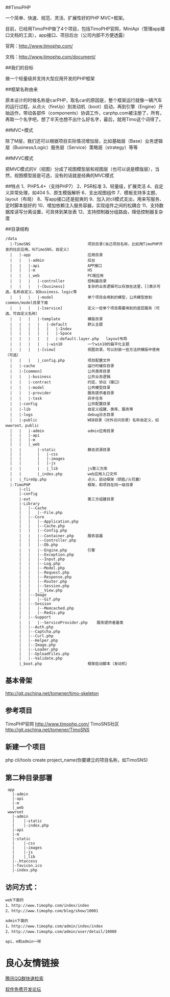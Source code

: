 ##TimoPHP

一个简单、快速、规范、灵活、扩展性好的PHP MVC+框架。

目前，已经用TimoPHP做了4个项目，包括TimoPHP官网，MiniApi（管理app接口文档的工具），app接口、项目后台（公司内部不方便透露）

官网：http://www.timophp.com/

文档：http://www.timophp.com/document/

##我们的目标

做一个轻量级并支持大型应用开发的PHP框架

##框架名称由来

原本设计的时候名称是carPHP，取名car的原因是，整个框架运行就像一辆汽车的运行过程，从点火（fireUp）到发动机（boot）启动，再到引擎（Engine）开始运作，带动各部件（components）协调工作，carphp.com被注册了，所有，再取一个名字吧，想了半天也想不出什么好名字，最后，就用Timo这个词得了。

##MVC+模式

除了M层，我们还可以根据项目实际情况增加层，比如基础层（Base）业务逻辑层（Business/Logic）服务层（Service）策略层（strategy）等等

##MVVC模式

把MVC模式的V（视图）分成了视图模型层和视图层（也可以说是模版层），当然，视图模型层是可选，没有的话就是经典的MVC模式

##特点
    1、PHP5.4+（支持PHP7）
    2、PSR标准
    3、轻量级，扩展灵活
    4、自定义异常处理，如404
    5、原生模版解析
    6、支出视图组件
    7、模板支持多主题、layout（布局）
    8、写app接口还是挺爽的
    9、加入对cli模式支出，用来写服务、定时脚本挺好的
    10、增加依赖注入服务容器，实现组件之间的松耦合
    11、支持数据库读写分离设置，可具体到某张表
    12、支持控制器分组路由，降低控制器复杂度
    
##目录结构

```
/data
  |-TimoSNS                         项目目录(自己项目名称，比如用TimoPHP开发的社区应用，叫TimoSNS，自定义)
  |   |-app                         应用目录
  |   |   |-admin                   后台
  |   |   |-api                     APP接口
  |   |   |-m                       H5
  |   |   |_web                     PC端应用
  |   |   |   |-controller          控制器目录
  |   |   |   |-[business]          复杂的业务逻辑可以存放在这里，[]表示可选，名称自定义，如business、logic等
  |   |   |   |-model               单个项目会用到的模型，公共模型放到common/model目录下面
  |   |   |   |-[service]           定义一些单个项目需要用到的底层服务（可选、可自定义名称）
  |   |   |   |-template            模版目录
  |   |   |   |   |-default         默认主题
  |   |   |   |   |   |-Index
  |   |   |   |   |   |-Space
  |   |   |   |   |   |-default.layer.php   layout布局
  |   |   |   |   |-win10           一个win10的扁平化主题
  |   |   |   |-[view]              视图目录，可以封装一些方法供模版中使用（可选）
  |   |   |   |_config.php          项目配置文件
  |   |-cache                       运行时缓存目录
  |   |-[common]                    公共类库目录
  |   |   |-business                公共业务逻辑
  |   |   |-contract                约定、协议（接口）
  |   |   |-model                   公共模型目录
  |   |   |-provider                服务提供者目录
  |   |   |-task                    异步任务
  |   |-config                      公共配置目录
  |   |-lib                         自定义组建、类库、服务等
  |   |-logs                        debug日志目录
  |   |-public                      WEB目录（对外访问目录）名称自定义，如wwwroot、public
  |   |   |-admin                   admin应用目录
  |   |   |-api
  |   |   |-m
  |   |   |_web
  |   |       |-static              静态资源目录
  |   |       |   |-css
  |   |       |   |-images
  |   |       |   |-js
  |   |       |   |_lib             js第三方库
  |   |       |_index.php           web应用入口文件
  |   |_fireUp.php                  点火，启动框架（钥匙/火花塞）
  |-TimoPHP                         框架，和项目在同一级目录
      |-cli
      |-config
      |-ext                         第三方组建目录
      |-Library
      |   |--Cache
      |   |   |--File.php
      |   |--Core
      |   |   |--Application.php
      |   |   |--Cache.php
      |   |   |--Config.php
      |   |   |--Container.php      服务容器
      |   |   |--Controller.php
      |   |   |--Db.php
      |   |   |--Engine.php         引擎
      |   |   |--Exception.php
      |   |   |--Input.php
      |   |   |--Log.php
      |   |   |--Model.php
      |   |   |--Request.php
      |   |   |--Response.php
      |   |   |--Router.php
      |   |   |--Session.php
      |   |   |__View.php
      |   |--Image
      |   |   |--Gif.php
      |   |--Session
      |   |   |--Memcached.php
      |   |   |--Redis.php
      |   |--Support
      |   |   |--ServiceProvider.php    服务提供者基类
      |   |--Auth.php
      |   |--Captcha.php
      |   |--Curl.php
      |   |--Helper.php
      |   |--Image.php
      |   |--Loader.php
      |   |--UploadFiles.php
      |   |--Validate.php
      |_boot.php                    框架启动脚本（发动机）
 ```       
 
## 基本骨架
 
 http://git.oschina.net/tomener/timo-skeleton
 
## 参考项目
 
 TimoPHP官网 http://www.timophp.com/
 TimoSNS社区 http://git.oschina.net/tomener/TimoSNS

## 新建一个项目

php cli/tools create project_name(你要建立的项目名称，如TimoSNS)


## 第二种目录部署

 ```
  app
    |-admin
    |-api
    |-m
    |_web
  wwwroot
    |-admin
    |    |-static
    |    |-index.php
    |-api
    |-m
    |-static
    |    |-css
    |    |-images
    |    |-js
    |    |_lib
    |-.htaccess
    |-favicon.ico
    |-index.php

 ```
## 访问方式：

    web下面的
    1、http://www.timophp.com/index/index
    2、http://www.timophp.com/blog/show/10001
    
    admin下面的
    1、http://www.timophp.com/admin/index/index
    2、http://www.timophp.com/admin/user/detail/10008
    
    api、m和admin一样
    


 # 良心友情链接

[腾讯QQ群快速检索](http://u.720life.cn/s/8cf73f7c)

[软件免费开发论坛](http://u.720life.cn/s/bbb01dc0)